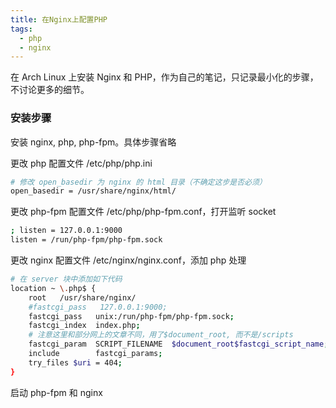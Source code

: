 ```yaml
---
title: 在Nginx上配置PHP
tags:
  - php
  - nginx
---
```


在 Arch Linux 上安装 Nginx 和 PHP，作为自己的笔记，只记录最小化的步骤，不讨论更多的细节。

<!--more-->

### 安装步骤

安装 nginx, php, php-fpm。具体步骤省略

更改 php 配置文件 /etc/php/php.ini
```bash
# 修改 open_basedir 为 nginx 的 html 目录（不确定这步是否必须）
open_basedir = /usr/share/nginx/html/
```

<!--more-->

更改 php-fpm 配置文件 /etc/php/php-fpm.conf，打开监听 socket
```bash
; listen = 127.0.0.1:9000
listen = /run/php-fpm/php-fpm.sock
```

更改 nginx 配置文件 /etc/nginx/nginx.conf，添加 php 处理
```bash
# 在 server 块中添加如下代码
location ~ \.php$ {
    root   /usr/share/nginx/
    #fastcgi_pass   127.0.0.1:9000;
    fastcgi_pass   unix:/run/php-fpm/php-fpm.sock;
    fastcgi_index  index.php;
    # 注意这里和部分网上的文章不同，用了$document_root, 而不是/scripts
    fastcgi_param  SCRIPT_FILENAME  $document_root$fastcgi_script_name;
    include        fastcgi_params;  
    try_files $uri = 404;
}
```

启动 php-fpm 和 nginx
